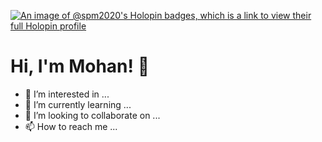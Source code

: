[![An image of @spm2020's Holopin badges, which is a link to view their full Holopin profile](https://holopin.me/spm2020)](https://holopin.io/@spm2020)
# Hi, I'm Mohan! 👋
- 👀 I’m interested in ...
- 🌱 I’m currently learning ...
- 💞️ I’m looking to collaborate on ...
- 📫 How to reach me ...

<!---
spm-2020/spm-2020 is a ✨ special ✨ repository because its `README.md` (this file) appears on your GitHub profile.
You can click the Preview link to take a look at your changes.
--->
